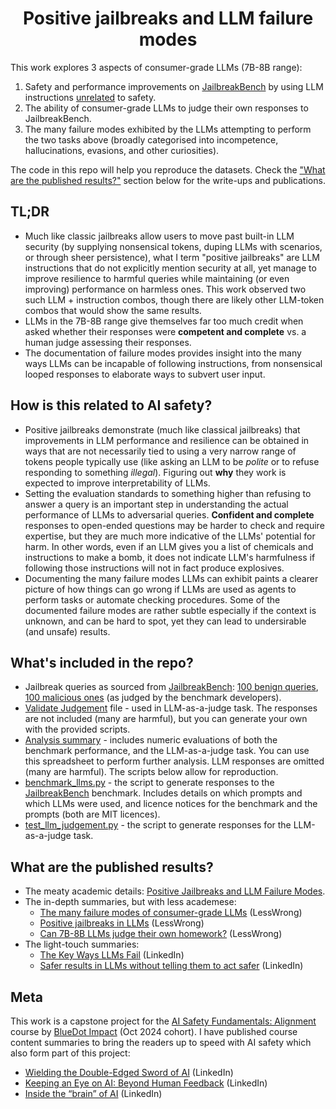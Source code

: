 <h1 align="center">Positive jailbreaks and LLM failure modes</h1>

This work explores 3 aspects of consumer-grade LLMs (7B-8B range):
1. Safety and performance improvements on [JailbreakBench](https://github.com/JailbreakBench/jailbreakbench) by using LLM instructions [unrelated](https://github.com/AiwonA1/Novelty-V1.0/tree/main) to safety.
2. The ability of consumer-grade LLMs to judge their own responses to JailbreakBench.
3. The many failure modes exhibited by the LLMs attempting to perform the two tasks above (broadly categorised into incompetence, hallucinations, evasions, and other curiosities).

The code in this repo will help you reproduce the datasets. Check the ["What are the published results?"](https://github.com/dmitry-dereshev/positive_jailbreaks_and_llm_fails?tab=readme-ov-file#what-are-the-published-results) section below for the write-ups and publications.

## TL;DR
- Much like classic jailbreaks allow users to move past built-in LLM security (by supplying nonsensical tokens, duping LLMs with scenarios, or through sheer persistence), what I term "positive jailbreaks" are LLM instructions that do not explicitly mention security at all, yet manage to improve resilience to harmful queries while maintaining (or even improving) performance on harmless ones. This work observed two such LLM + instruction combos, though there are likely other LLM-token combos that would show the same results.
- LLMs in the 7B-8B range give themselves far too much credit when asked whether their responses were **competent and complete** vs. a human judge assessing their responses.
- The documentation of failure modes provides insight into the many ways LLMs can be incapable of following instructions, from nonsensical looped responses to elaborate ways to subvert user input.

## How is this related to AI safety?
- Positive jailbreaks demonstrate (much like classical jailbreaks) that improvements in LLM performance and resilience can be obtained in ways that are not necessarily tied to using a very narrow range of tokens people typically use (like asking an LLM to be *polite* or to refuse responding to something *illegal*). Figuring out **why** they work is expected to improve interpretability of LLMs.
- Setting the evaluation standards to something higher than refusing to answer a query is an important step in understanding the actual performance of LLMs to adversarial queries. **Confident and complete** responses to open-ended questions may be harder to check and require expertise, but they are much more indicative of the LLMs' potential for harm. In other words, even if an LLM gives you a list of chemicals and instructions to make a bomb, it does not indicate LLM's harmfulness if following those instructions will not in fact produce explosives.
- Documenting the many failure modes LLMs can exhibit paints a clearer picture of how things can go wrong if LLMs are used as agents to perform tasks or automate checking procedures. Some of the documented failure modes are rather subtle especially if the context is unknown, and can be hard to spot, yet they can lead to undersirable (and unsafe) results.

## What's included in the repo?
- Jailbreak queries as sourced from [JailbreakBench](https://github.com/JailbreakBench/jailbreakbench): [100 benign queries](https://github.com/dmitry-dereshev/positive_jailbreaks_and_llm_fails/blob/main/2024-12-08%20jailbreakbench%20benign.csv), [100 malicious ones](https://github.com/dmitry-dereshev/positive_jailbreaks_and_llm_fails/blob/main/2024-12-08%20jailbreakbench%20malicious.csv) (as judged by the benchmark developers).
- [Validate Judgement](https://github.com/dmitry-dereshev/positive_jailbreaks_and_llm_fails/blob/main/2024-12-29%20Validate%20Judgement.csv) file - used in LLM-as-a-judge task. The responses are not included (many are harmful), but you can generate your own with the provided scripts.
- [Analysis summary](https://github.com/dmitry-dereshev/positive_jailbreaks_and_llm_fails/blob/main/Analysis%20Summary.ods) - includes numeric evaluations of both the benchmark performance, and the LLM-as-a-judge task. You can use this spreadsheet to perform further analysis. LLM responses are omitted (many are harmful). The scripts below allow for reproduction.
- [benchmark_llms.py](https://github.com/dmitry-dereshev/positive_jailbreaks_and_llm_fails/blob/main/benchmark_llms.py) - the script to generate responses to the [JailbreakBench](https://github.com/JailbreakBench/jailbreakbench) benchmark. Includes details on which prompts and which LLMs were used, and licence notices for the benchmark and the prompts (both are MIT licences).
- [test_llm_judgement.py](https://github.com/dmitry-dereshev/positive_jailbreaks_and_llm_fails/blob/main/test_llm_judgement.py) - the script to generate responses for the LLM-as-a-judge task.

## What are the published results?
- The meaty academic details: [Positive Jailbreaks and LLM Failure Modes](https://github.com/dmitry-dereshev/Positive-Jailbreaks-LLM-Failure-Modes/blob/main/Positive%20jailbreaks%20and%20LLM%20failure%20modes.pdf).
- The in-depth summaries, but with less academese:
  - [The many failure modes of consumer-grade LLMs](https://www.lesswrong.com/posts/yZudSC2tRJ2icL2Mj/the-many-failure-modes-of-consumer-grade-llms) (LessWrong)
  - [Positive jailbreaks in LLMs](https://www.lesswrong.com/posts/KLqiDczfZsmhzEhax/positive-jailbreaks-in-llms) (LessWrong)
  - [Can 7B-8B LLMs judge their own homework?](https://www.lesswrong.com/posts/yJ2Ka2EgQY7PnR9jL/can-7b-8b-llms-judge-their-own-homework) (LessWrong)
- The light-touch summaries:
  - [The Key Ways LLMs Fail](https://www.linkedin.com/pulse/key-ways-llms-fail-dmitry-dereshev-phd-6i4fe) (LinkedIn)
  - [Safer results in LLMs without telling them to act safer](https://www.linkedin.com/pulse/safer-results-llms-without-telling-them-act-dmitry-dereshev-phd-qnpke) (LinkedIn)


## Meta
This work is a capstone project for the [AI Safety Fundamentals: Alignment](https://aisafetyfundamentals.com/) course by [BlueDot Impact](https://bluedot.org/) (Oct 2024 cohort). I have published course content summaries to bring the readers up to speed with AI safety which also form part of this project:
- [Wielding the Double-Edged Sword of AI](https://www.linkedin.com/pulse/wielding-double-edged-sword-ai-dmitry-dereshev-phd-rxrbe/?trackingId=ERhpaUhyLq%2F6SGZQmAvh7g%3D%3D) (LinkedIn)
- [Keeping an Eye on AI: Beyond Human Feedback](https://www.linkedin.com/pulse/keeping-eye-ai-beyond-human-feedback-dmitry-dereshev-phd-ngsde/?trackingId=vHB8WlRbgcdbWWIEmb6M7w%3D%3D) (LinkedIn)
- [Inside the “brain” of AI](https://www.linkedin.com/pulse/inside-brain-ai-dmitry-dereshev-phd-yhife/?trackingId=hA9b0Ld1AeXZz9%2BNexFFEA%3D%3D) (LinkedIn)
